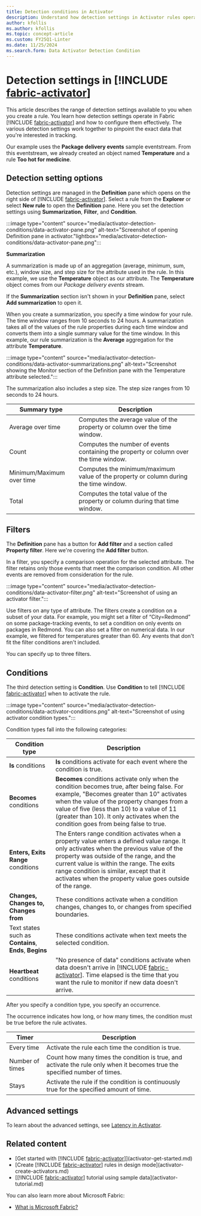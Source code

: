 ```yaml
---
title: Detection conditions in Activator
description: Understand how detection settings in Activator rules operate and learn how to configure them effectively.
author: kfollis
ms.author: kfollis
ms.topic: concept-article
ms.custom: FY25Q1-Linter
ms.date: 11/25/2024
ms.search.form: Data Activator Detection Condition
---
```


# Detection settings in [!INCLUDE [fabric-activator](../includes/fabric-activator.md)]

This article describes the range of detection settings available to you when you create a rule. You learn how detection settings operate in Fabric [!INCLUDE [fabric-activator](../includes/fabric-activator.md)] and how to configure them effectively. The various detection settings work together to pinpoint the exact data that you're interested in tracking. 

Our example uses the **Package delivery events** sample eventstream. From this eventstream, we already created an object named **Temperature** and a rule **Too hot for medicine**.

## Detection setting options

Detection settings are managed in the **Definition** pane which opens on the right side of [!INCLUDE [fabric-activator](../includes/fabric-activator.md)]. Select a rule from the **Explorer** or select **New rule** to open the **Definition** pane. Here you set the detection settings using **Summarization**, **Filter**, and **Condition**.

:::image type="content" source="media/activator-detection-conditions/data-activator-pane.png" alt-text="Screenshot of opening Definition pane in activator."lightbox="media/activator-detection-conditions/data-activator-pane.png":::

**Summarization**

A summarization is made up of an aggregation (average, minimum, sum, etc.), window size, and step size for the attribute used in the rule. In this example, we use the **Temperature** object as our attribute. The **Temperature** object comes from our *Package delivery events* stream.

If the **Summarization** section isn't shown in your **Definition** pane, select **Add summarization** to open it.

When you create a summarization, you specify a time window for your rule. The time window ranges from 10 seconds to 24 hours. A summarization takes all of the values of the rule properties during each time window and converts them into a single summary value for the time window. In this example, our rule summarization is the **Average** aggregation for the attribute **Temperature**. 

:::image type="content" source="media/activator-detection-conditions/data-activator-summarizations.png" alt-text="Screenshot showing the Monitor section of the Definition pane with the Temperature attribute selected.":::

The summarization also includes a step size. The step size ranges from 10 seconds to 24 hours. 

|Summary type  |Description  |
|---------|---------|
|Average over time      |Computes the average value of the property or column over the time window.|
|Count     |Computes the number of events containing the property or column over the time window.|
|Minimum/Maximum over time     |Computes the minimum/maximum value of the property or column during the time window.|
Total  | Computes the total value of the property or column during that time window. 

## Filters

The **Definition** pane has a button for **Add filter** and a section called **Property filter**. Here we're covering the **Add filter** button. 

In a filter, you specify a comparison operation for the selected attribute. The filter retains only those events that meet the comparison condition. All other events are removed from consideration for the rule.

:::image type="content" source="media/activator-detection-conditions/data-activator-filter.png" alt-text="Screenshot of using an activator filter.":::

Use filters on any type of attribute. The filters create a condition on a subset of your data. For example, you might set a filter of “City=Redmond” on some package-tracking events, to set a condition on only events on packages in Redmond. You can also set a filter on numerical data. In our example, we filtered for temperatures greater than 60. Any events that don't fit the filter conditions aren't included.

You can specify up to three filters.

## Conditions

The third detection setting is **Condition**. Use **Condition** to tell [!INCLUDE [fabric-activator](../includes/fabric-activator.md)] when to activate the rule.

:::image type="content" source="media/activator-detection-conditions/data-activator-conditions.png" alt-text="Screenshot of using activator condition types.":::

Condition types fall into the following categories:

|Condition type  |Description  |
|---------|---------|
|**Is** conditions     |**Is** conditions activate for each event where the condition is true. |
|**Becomes** conditions     |**Becomes** conditions activate only when the condition becomes true, after being false. For example, "Becomes greater than 10" activates when the value of the property changes from a value of five (less than 10) to a value of 11 (greater than 10). It only activates when the condition goes from being false to true. |
|**Enters, Exits Range** conditions     |The Enters range condition activates when a property value enters a defined value range. It only activates when the previous value of the property was outside of the range, and the current value is within the range. The exits range condition is similar, except that it activates when the property value goes outside of the range. |
|**Changes, Changes to, Changes from**     |These conditions activate when a condition changes, changes to, or changes from specified boundaries.   |
Text states such as **Contains**, **Ends**, **Begins**  | These conditions activate when text meets the selected condition. 
|**Heartbeat** conditions | "No presence of data" conditions activate when data doesn't arrive in [!INCLUDE [fabric-activator](../includes/fabric-activator.md)]. Time elapsed is the time that you want the rule to monitor if new data doesn't arrive.

After you specify a condition type, you specify an occurrence.

The occurrence indicates how long, or how many times, the condition must be true before the rule activates.

|Timer  |Description  |
|---------|---------|
|Every time |Activate the rule each time the condition is true. |
|Number of times |Count how many times the condition is true, and activate the rule only when it becomes true the specified number of times. |
|Stays |Activate the rule if the condition is continuously true for the specified amount of time. |

## Advanced settings

To learn about the advanced settings, see [Latency in Activator](activator-latency.md).

## Related content

* [Get started with [!INCLUDE [fabric-activator](../includes/fabric-activator.md)]](activator-get-started.md)
* [Create [!INCLUDE [fabric-activator](../includes/fabric-activator.md)] rules in design mode](activator-create-activators.md)
* [[!INCLUDE [fabric-activator](../includes/fabric-activator.md)] tutorial using sample data](activator-tutorial.md)

You can also learn more about Microsoft Fabric:

* [What is Microsoft Fabric?](../../fundamentals/microsoft-fabric-overview.md)

